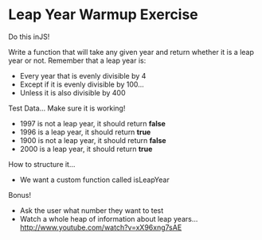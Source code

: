 # Leap Year Warmup Exercise

Do this inJS!

Write a function that will take any given year and return whether it is a leap year or not.
Remember that a leap year is:

- Every year that is evenly divisible by 4
- Except if it is evenly divisible by 100...
- Unless it is also divisible by 400 

Test Data...  Make sure it is working!

- 1997 is not a leap year, it should return **false**
- 1996 is a leap year, it should return **true**
- 1900 is not a leap year, it should return **false**
- 2000 is a leap year, it should return **true**

How to structure it...
- We want a custom function called isLeapYear

Bonus!

- Ask the user what number they want to test
- Watch a whole heap of information about leap years... http://www.youtube.com/watch?v=xX96xng7sAE